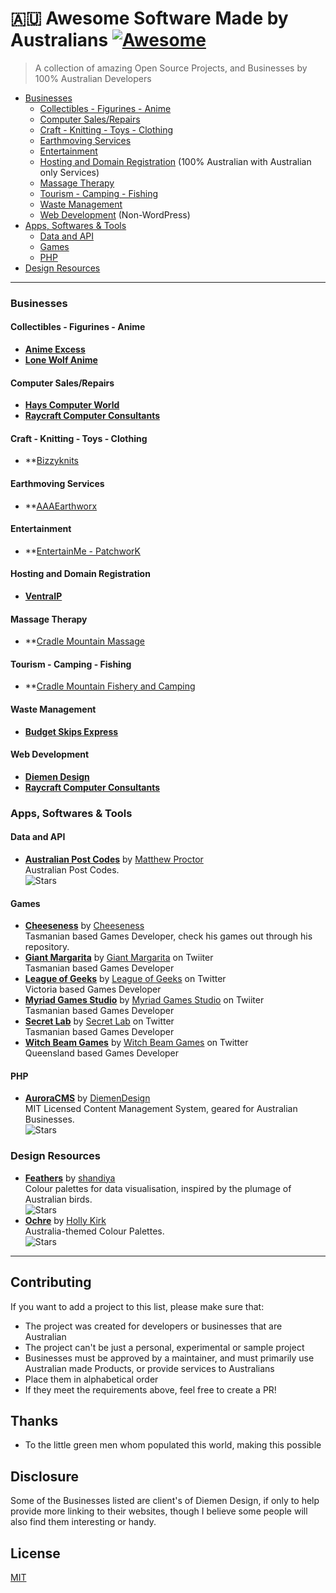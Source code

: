 # :australia: Awesome Software Made by Australians [![Awesome](https://awesome.re/badge.svg)](https://awesome.re)

> A collection of amazing Open Source Projects, and Businesses by 100% Australian Developers

- [Businesses](#biz)
  - [Collectibles - Figurines - Anime](#bizcollectibles)
  - [Computer Sales/Repairs](#bizsales)
  - [Craft - Knitting - Toys - Clothing](#craft)
  - [Earthmoving Services](#earthmoving)
  - [Entertainment](#entertainment)
  - [Hosting and Domain Registration](#bizhosting) (100% Australian with Australian only Services)
  - [Massage Therapy](#therapy)
  - [Tourism - Camping - Fishing](#tourism)
  - [Waste Management](#bizwaste)
  - [Web Development](#bizweb) (Non-WordPress)
- [Apps, Softwares & Tools](#apps)
  - [Data and API](#appdata)
  - [Games](#games)
  - [PHP](#appsphp)
- [Design Resources](#design)

<hr>

<a name="biz"></a>
### Businesses
<a name="bizcollectibles)"></a>
#### Collectibles - Figurines - Anime
- **[Anime Excess](https://animeexcess.com.au/)**
- **[Lone Wolf Anime](https://lonewolfanime.com.au/)**
<a name="bizsale"></a>
#### Computer Sales/Repairs
- **[Hays Computer World](https://hayscomputerworld.com.au/)**
- **[Raycraft Computer Consultants](https://raycraft.com.au/)**
<a name="craft"></a>
#### Craft - Knitting - Toys - Clothing
- **[Bizzyknits](https://bizzyknits.biz/)
<a name="earthmoving"></a>
#### Earthmoving Services
- **[AAAEarthworx](https://aaaearthworx.com.au/)
<a name="entertainment"></a>
#### Entertainment
- **[EntertainMe - PatchworK](https://entertainme.net.au/)
<a name="bizhosting"></a>
#### Hosting and Domain Registration
- **[VentraIP](https://ventraip.com.au/)**
<a name="therapy"></a>
#### Massage Therapy
- **[Cradle Mountain Massage](https://cradlemountainmassage.com.au/)
<a name="tourism"></a>
#### Tourism - Camping - Fishing
- **[Cradle Mountain Fishery and Camping](https://cradlemountainfisheryandcamping.com.au/)
<a name="bizwaste"></a>
#### Waste Management
- **[Budget Skips Express](https://budgetskipsexpress.com.au/)**
<a name="bizweb"></a>
#### Web Development
- **[Diemen Design](https://diemen.design/)**
- **[Raycraft Computer Consultants](https://raycraft.com.au/)**
<a name="apps"></a>
### Apps, Softwares & Tools
<a name="appdata"></a>
#### Data and API
- **[Australian Post Codes](https://github.com/matthewproctor/australianpostcodes)** by [Matthew Proctor](https://github.com/matthewproctor)  
  Australian Post Codes.  
  ![Stars](https://img.shields.io/github/stars/matthewproctor/australianpostcodes?style=flat-square)
#### Games
<a name="games"></a>
- **[Cheeseness](https://github.com/Cheeseness)** by [Cheeseness](https://github.com/Cheeseness)  
  Tasmanian based Games Developer, check his games out through his repository.
- **[Giant Margarita](https://www.giantmargarita.com/)** by [Giant Margarita](https://twitter.com/GiantMargarita) on Twiiter  
  Tasmanian based Games Developer
- **[League of Geeks](https://www.leagueofgeeks.com/)** by [League of Geeks](https://twitter.com/LeagueofGeeks) on Twitter  
  Victoria based Games Developer
- **[Myriad Games Studio](http://myriadgamesstudio.com/)** by [Myriad Games Studio](https://twitter.com/MyriadGS) on Twiiter  
  Tasmanian based Games Developer
- **[Secret Lab](https://secretlab.games/)** by [Secret Lab](https://twitter.com/thesecretlab) on Twitter  
  Tasmanian based Games Developer
- **[Witch Beam Games](https://witchbeam.com.au/)** by [Witch Beam Games](https://twitter.com/witchbeamgames) on Twitter  
  Queensland based Games Developer
<a name="appsphp"></a>
#### PHP
- **[AuroraCMS](https://github.com/diemendesign/AuroraCMS)** by [DiemenDesign](https://github.com/diemendesign)  
  MIT Licensed Content Management System, geared for Australian Businesses.  
  ![Stars](https://img.shields.io/github/stars/diemendesign/AuroraCMS?style=flat-square)
<a name="design"></a>
### Design Resources
- **[Feathers](https://github.com/shandiya/feathers)** by [shandiya](https://github.com/shandiya)  
  Colour palettes for data visualisation, inspired by the plumage of Australian birds.  
  ![Stars](https://img.shields.io/github/stars/shandiya/feathers?style=flat-square)
- **[Ochre](https://github.com/hollylkirk/ochRe)** by [Holly Kirk](https://github.com/hollylkirk)  
  Australia-themed Colour Palettes.  
  ![Stars](https://img.shields.io/github/stars/hollylkirk/ochRe?style=flat-square)

<hr>

## Contributing

If you want to add a project to this list, please make sure that:

- The project was created for developers or businesses that are Australian
- The project can't be just a personal, experimental or sample project
- Businesses must be approved by a maintainer, and must primarily use Australian made Products, or provide services to Australians
- Place them in alphabetical order
- If they meet the requirements above, feel free to create a PR!

## Thanks
- To the little green men whom populated this world, making this possible

## Disclosure

Some of the Businesses listed are client's of Diemen Design, if only to help provide more linking to their websites, though I believe some people will also find them interesting or handy.

## License

[MIT](/license)
